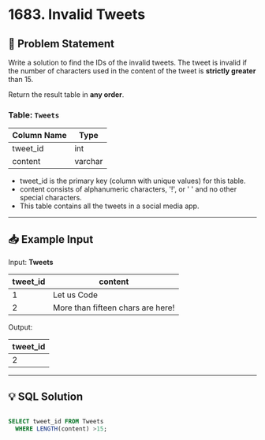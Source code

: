 # 1683. Invalid Tweets

## 📝 Problem Statement
Write a solution to find the IDs of the invalid tweets. The tweet is invalid if the number of characters used in the content of the tweet is **strictly greater** than 15.

Return the result table in **any order**.

### Table: `Tweets`

| Column Name    | Type    |
|----------------|---------|
| tweet_id       | int     |
| content        | varchar |

 - tweet_id is the primary key (column with unique values) for this table.
 - content consists of alphanumeric characters, '!', or ' ' and no other special characters.
 - This table contains all the tweets in a social media app.

---

## 📥 Example Input

Input: **Tweets**

| tweet_id | content                           |
|----------|-----------------------------------|
| 1        | Let us Code                       |
| 2        | More than fifteen chars are here! |


Output: 

| tweet_id |
|----------|
| 2        |
---

## 💡 SQL Solution

```sql

SELECT tweet_id FROM Tweets 
  WHERE LENGTH(content) >15;
